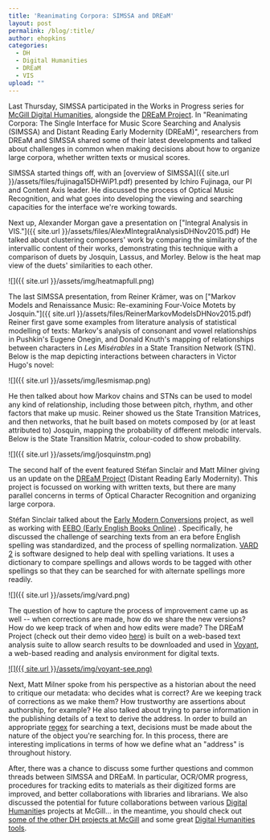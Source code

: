 ```yaml
---
title: 'Reanimating Corpora: SIMSSA and DREaM'
layout: post
permalink: /blog/:title/
author: ehopkins
categories:
  - DH
  - Digital Humanities
  - DREaM
  - VIS
upload: ""
---
```


Last Thursday, SIMSSA participated in the Works in Progress series for [McGill Digital Humanities](http://digihum.mcgill.ca/), alongside the [DREaM Project](http://earlymodernconversions.com/introducing-dream/). In "Reanimating Corpora: The Single Interface for Music Score Searching and Analysis (SIMSSA) and Distant Reading Early Modernity (DREaM)", researchers from DREaM and SIMSSA shared some of their latest developments and talked about challenges in common when making decisions about how to organize large corpora, whether written texts or musical scores.

SIMSSA started things off, with an [overview of SIMSSA]({{ site.url }}/assets/files/fujinaga15DHWiP1.pdf) presented by Ichiro Fujinaga, our PI and Content Axis leader. He discussed the process of Optical Music Recognition, and what goes into developing the viewing and searching capacities for the interface we're working towards.

Next up, Alexander Morgan gave a presentation on ["Integral Analysis in VIS."]({{ site.url }}/assets/files/AlexMIntegralAnalysisDHNov2015.pdf) He talked about clustering composers' work by comparing the similarity of the intervallic content of their works, demonstrating this technique with a comparison of duets by Josquin, Lassus, and Morley. Below is the heat map view of the duets' similarities to each other.

![]({{ site.url }}/assets/img/heatmapfull.png)

The last SIMSSA presentation, from Reiner Krämer, was on ["Markov Models and Renaissance Music: Re-examining Four-Voice Motets by Josquin."]({{ site.url }}/assets/files/ReinerMarkovModelsDHNov2015.pdf)  Reiner first gave some examples from literature analysis of statistical modelling of texts: Markov's analysis of consonant and vowel relationships in Pushkin's Eugene Onegin, and Donald Knuth's mapping of relationships between characters in _Les Misérables_ in a State Transition Network (STN). Below is the map depicting interactions between characters in Victor Hugo's novel:

![]({{ site.url }}/assets/img/lesmismap.png)

He then talked about how Markov chains and STNs can be used to model any kind of relationship, including those between pitch, rhythm, and other factors that make up music. Reiner showed us the State Transition Matrices, and then networks, that he built based on motets composed by (or at least attributed to) Josquin, mapping the probability of different melodic intervals. Below is the State Transition Matrix, colour-coded to show probability.

![]({{ site.url }}/assets/img/josquinstm.png)

The second half of the event featured Stéfan Sinclair and Matt Milner giving us an update on the [DREaM Project](http://earlymodernconversions.com/introducing-dream/) (Distant Reading Early Modernity). This project is focussed on working with written texts, but there are many parallel concerns in terms of Optical Character Recognition and organizing large corpora.

Stéfan Sinclair talked about the [Early Modern Conversions](http://earlymodernconversions.com/) project, as well as working with [EEBO (Early English Books Online)](http://eebo.chadwyck.com/home) . Specifically, he discussed the challenge of searching texts from an era before English spelling was standardized, and the process of spelling normalization. [VARD 2](http://ucrel.lancs.ac.uk/vard/about/) is software designed to help deal with spelling variations. It uses a dictionary to compare spellings and allows words to be tagged with other spellings so that they can be searched for with alternate spellings more readily.

![]({{ site.url }}/assets/img/vard.png)

The question of how to capture the process of improvement came up as well -- when corrections are made, how do we share the new versions? How do we keep track of when and how edits were made? The DREaM Project (check out their demo video [here](http://earlymodernconversions.com/digital-humanities/demo-video-for-the-dream-project/)) is built on a web-based text analysis suite to allow search results to be downloaded and used in [Voyant](http://voyant-tools.org/), a web-based reading and analysis environment for digital texts.

[![]({{ site.url }}/assets/img/voyant-see.png)](http://voyant-tools.org/)

Next, Matt Milner spoke from his perspective as a historian about the need to critique our metadata: who decides what is correct? Are we keeping track of corrections as we make them? How trustworthy are assertions about authorship, for example? He also talked about trying to parse information in the publishing details of a text to derive the address. In order to build an appropriate [regex](https://en.wikipedia.org/wiki/Regular_expression) for searching a text, decisions must be made about the nature of the object you're searching for. In this process, there are interesting implications in terms of how we define what an "address" is throughout history.

After, there was a chance to discuss some further questions and common threads between SIMSSA and DREaM. In particular, OCR/OMR progress, procedures for tracking edits to materials as their digitized forms are improved, and better collaborations with libraries and librarians. We also discussed the potential for future collaborations between various [Digital Humanitie](http://digihum.mcgill.ca/)s projects at McGill... in the meantime, you should check out [some of the other DH projects at McGill](http://digihum.mcgill.ca/) and some great [Digital Humanities tools](http://digihum.mcgill.ca/resources/tools/).
